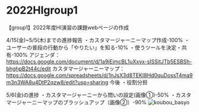 # 2022HIgroup1
【group1】2022年度HI演習の課題webページの作成

4/15(金)~5/5(木)までの進捗報告
・カスタマージャーニーマップ作成-100%
・ユーザーの普段の行動から「やりたい」を知る-10%
・使うツールを決定・共有-100%
アジェンダ：
https://docs.google.com/document/d/1a9jEimcBL1uXxvx-sISSitJTb5ESBSh-bhghpB2t44c/edit
カスタマージャーニーマップ：
https://docs.google.com/spreadsheets/d/1nJsX3d8TEKI8Hd0quDossT4ma9m3n3WA8u4DtP2qzw8/edit?usp=sharing
今後
・役割分担 

5/6(金)の進捗
・カスタマージャーニーから問いの設定(画像①)-50%
・カスタマージャーニーマップのブラッシュアップ（画像②）-90%
![koubou_basyo](https://user-images.githubusercontent.com/88567474/167686839-f01f498f-e193-469a-8197-9ae95664755e.png)
